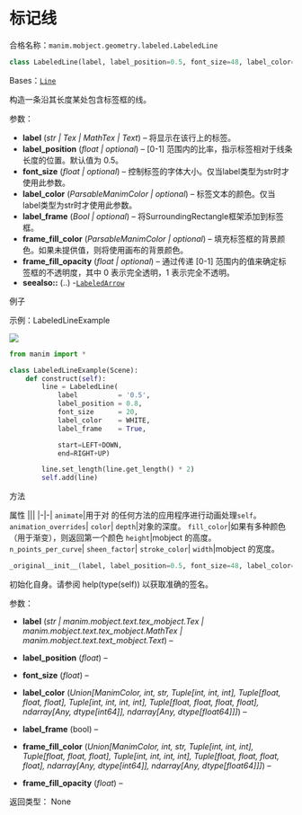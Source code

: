 # 标记线

合格名称：`manim.mobject.geometry.labeled.LabeledLine`

```py
class LabeledLine(label, label_position=0.5, font_size=48, label_color=ManimColor('#FFFFFF'), label_frame=True, frame_fill_color=None, frame_fill_opacity=1, *args, **kwargs)
```

Bases：[`Line`]()

构造一条沿其长度某处包含标签框的线。

参数：

- **label** (_str | Tex | MathTex | Text_) – 将显示在该行上的标签。
- **label_position** (_float | optional_)  – \[0-1\] 范围内的比率，指示标签相对于线条长度的位置。默认值为 0.5。
- **font_size** (_float | optional_) – 控制标签的字体大小。仅当label类型为str时才使用此参数。
- **label_color** (_ParsableManimColor | optional_) – 标签文本的颜色。仅当label类型为str时才使用此参数。
- **label_frame** (_Bool | optional_)  – 将SurroundingRectangle框架添加到标签框。
- **frame_fill_color** (_ParsableManimColor | optional_) – 填充标签框的背景颜色。如果未提供值，则将使用画布的背景颜色。
- **frame_fill_opacity** (_float | optional_) – 通过传递 \[0-1\] 范围内的值来确定标签框的不透明度，其中 0 表示完全透明，1 表示完全不透明。
- **seealso::** (..) -[`LabeledArrow`]()

例子

示例：LabeledLineExample

![](../https://docs.manim.community/en/stable/_images/LabeledLineExample-1.png)

```py
from manim import *

class LabeledLineExample(Scene):
    def construct(self):
        line = LabeledLine(
            label          = '0.5',
            label_position = 0.8,
            font_size      = 20,
            label_color    = WHITE,
            label_frame    = True,

            start=LEFT+DOWN,
            end=RIGHT+UP)

        line.set_length(line.get_length() * 2)
        self.add(line)
```

方法


属性
|||
|-|-|
`animate`|用于对 的任何方法的应用程序进行动画处理`self`。
`animation_overrides`|
`color`|
`depth`|对象的深度。
`fill_color`|如果有多种颜色（用于渐变），则返回第一个颜色
`height`|mobject 的高度。
`n_points_per_curve`|
`sheen_factor`|
`stroke_color`|
`width`|mobject 的宽度。


```py
_original__init__(label, label_position=0.5, font_size=48, label_color=ManimColor('#FFFFFF'), label_frame=True, frame_fill_color=None, frame_fill_opacity=1, *args, **kwargs)
```

初始化自身。请参阅 help(type(self)) 以获取准确的签名。

参数：

- **label** (_str | manim.mobject.text.tex_mobject.Tex | manim.mobject.text.tex_mobject.MathTex | manim.mobject.text.text_mobject.Text_) –

- **label_position** (_float_) –

- **font_size** (_float_) –

- **label_color** (_Union[ManimColor, int, str, Tuple[int, int, int], Tuple[float, float, float], Tuple[int, int, int, int], Tuple[float, float, float, float], ndarray[Any, dtype[int64]], ndarray[Any, dtype[float64]]]_) –

- **label_frame** (bool) –

- **frame_fill_color** (_Union[ManimColor, int, str, Tuple[int, int, int], Tuple[float, float, float], Tuple[int, int, int, int], Tuple[float, float, float, float], ndarray[Any, dtype[int64]], ndarray[Any, dtype[float64]]]_) –

- **frame_fill_opacity** (_float_) –


返回类型：
None
